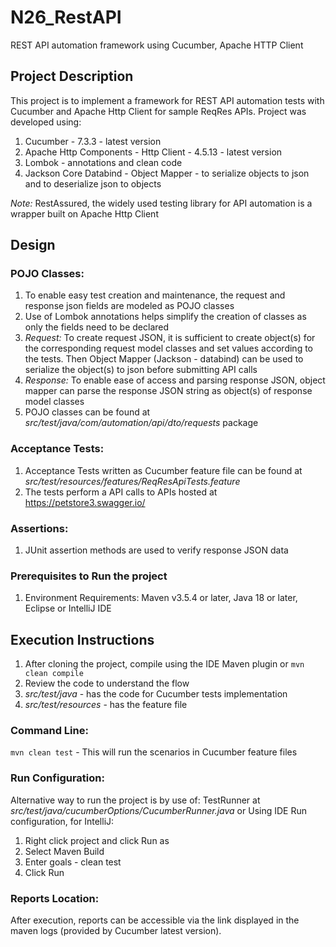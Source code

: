 # N26_RestAPI
REST API automation framework using Cucumber, Apache HTTP Client

## Project Description
This project is to implement a framework for REST API automation tests with Cucumber and Apache Http Client for sample ReqRes APIs. Project was developed using:
1. Cucumber - 7.3.3 - latest version
2. Apache Http Components - Http Client - 4.5.13 - latest version
3. Lombok - annotations and clean code
4. Jackson Core Databind - Object Mapper - to serialize objects to json and to deserialize json to objects

_Note:_ RestAssured, the widely used testing library for API automation is a wrapper built on Apache Http Client
## Design

### POJO Classes:
1. To enable easy test creation and maintenance, the request and response json fields are modeled as POJO classes
2. Use of Lombok annotations helps simplify the creation of classes as only the fields need to be declared
3. _Request:_ To create request JSON, it is sufficient to create object(s) for the corresponding request model classes and set values according to the tests. Then Object Mapper (Jackson - databind) can be used to serialize the object(s) to json before submitting API calls
4. _Response:_ To enable ease of access and parsing response JSON, object mapper can parse the response JSON string as object(s) of response model classes
2. POJO classes can be found at _src/test/java/com/automation/api/dto/requests_ package

### Acceptance Tests:
1. Acceptance Tests written as Cucumber feature file can be found at _src/test/resources/features/ReqResApiTests.feature_
2. The tests perform a API calls to APIs hosted at https://petstore3.swagger.io/

### Assertions:
1. JUnit assertion methods are used to verify response JSON data

### Prerequisites to Run the project
1. Environment Requirements: Maven v3.5.4 or later, Java 18 or later, Eclipse or IntelliJ IDE

## Execution Instructions
1. After cloning the project, compile using the IDE Maven plugin or `mvn clean compile`
2. Review the code to understand the flow
3. _src/test/java_ - has the code for Cucumber tests implementation
5. _src/test/resources_ - has the feature file

### Command Line:

`mvn clean test` - This will run the scenarios in Cucumber feature files

### Run Configuration:

Alternative way to run the project is by use of:
TestRunner at _src/test/java/cucumberOptions/CucumberRunner.java_ or
Using IDE Run configuration, for IntelliJ:

1. Right click project and click Run as
2. Select Maven Build
3. Enter goals - clean test
4. Click Run

### Reports Location:
After execution, reports can be accessible via the link displayed in the maven logs (provided by Cucumber latest version).
